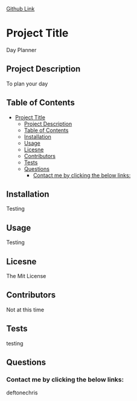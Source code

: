 [Github Link](mailto:test@test.com)


#  Project Title
Day Planner
## Project Description
To plan your day
## Table of Contents
- [Project Title](#project-title)
  - [Project Description](#project-description)
  - [Table of Contents](#table-of-contents)
  - [Installation](#installation)
  - [Usage](#usage)
  - [Licesne](#licesne)
  - [Contributors](#contributors)
  - [Tests](#tests)
  - [Questions](#questions)
    - [Contact me by clicking the below links:](#contact-me-by-clicking-the-below-links)
## Installation
Testing
## Usage
Testing
## Licesne
The Mit License
## Contributors
Not at this time
## Tests
testing
## Questions
### Contact me by clicking the below links:
deftonechris



